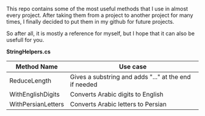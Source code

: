 This repo contains some of the most useful methods that I use in almost every project.
After taking them from a project to another project for many times, I finally decided to put them in my github for future projects.

So after all, it is mostly a reference for myself, but I hope that it can also be usefull for you.


**StringHelpers.cs**

| Method Name        | Use case					                                	    |
| ------------------ | ------------------------------------------------------ |
| ReduceLength       | Gives a substring and adds "..." at the end if needed  |
| WithEnglishDigits  | Converts Arabic digits to English  	            	    |
| WithPersianLetters | Converts Arabic letters to Persian	              	    |
